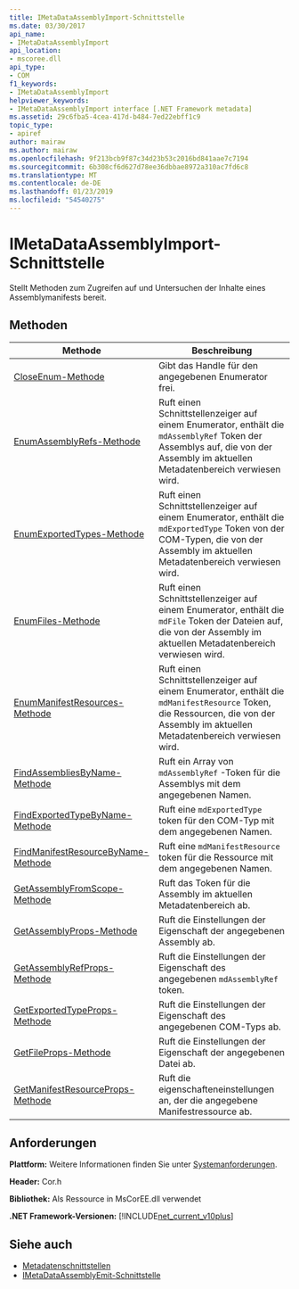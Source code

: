 ```yaml
---
title: IMetaDataAssemblyImport-Schnittstelle
ms.date: 03/30/2017
api_name:
- IMetaDataAssemblyImport
api_location:
- mscoree.dll
api_type:
- COM
f1_keywords:
- IMetaDataAssemblyImport
helpviewer_keywords:
- IMetaDataAssemblyImport interface [.NET Framework metadata]
ms.assetid: 29c6fba5-4cea-417d-b484-7ed22ebff1c9
topic_type:
- apiref
author: mairaw
ms.author: mairaw
ms.openlocfilehash: 9f213bcb9f87c34d23b53c2016bd841aae7c7194
ms.sourcegitcommit: 6b308cf6d627d78ee36dbbae8972a310ac7fd6c8
ms.translationtype: MT
ms.contentlocale: de-DE
ms.lasthandoff: 01/23/2019
ms.locfileid: "54540275"
---
```

# <a name="imetadataassemblyimport-interface"></a>IMetaDataAssemblyImport-Schnittstelle
Stellt Methoden zum Zugreifen auf und Untersuchen der Inhalte eines Assemblymanifests bereit.  
  
## <a name="methods"></a>Methoden  
  
|Methode|Beschreibung|  
|------------|-----------------|  
|[CloseEnum-Methode](../../../../docs/framework/unmanaged-api/metadata/imetadataassemblyimport-closeenum-method.md)|Gibt das Handle für den angegebenen Enumerator frei.|  
|[EnumAssemblyRefs-Methode](../../../../docs/framework/unmanaged-api/metadata/imetadataassemblyimport-enumassemblyrefs-method.md)|Ruft einen Schnittstellenzeiger auf einem Enumerator, enthält die `mdAssemblyRef` Token der Assemblys auf, die von der Assembly im aktuellen Metadatenbereich verwiesen wird.|  
|[EnumExportedTypes-Methode](../../../../docs/framework/unmanaged-api/metadata/imetadataassemblyimport-enumexportedtypes-method.md)|Ruft einen Schnittstellenzeiger auf einem Enumerator, enthält die `mdExportedType` Token von der COM-Typen, die von der Assembly im aktuellen Metadatenbereich verwiesen wird.|  
|[EnumFiles-Methode](../../../../docs/framework/unmanaged-api/metadata/imetadataassemblyimport-enumfiles-method.md)|Ruft einen Schnittstellenzeiger auf einem Enumerator, enthält die `mdFile` Token der Dateien auf, die von der Assembly im aktuellen Metadatenbereich verwiesen wird.|  
|[EnumManifestResources-Methode](../../../../docs/framework/unmanaged-api/metadata/imetadataassemblyimport-enummanifestresources-method.md)|Ruft einen Schnittstellenzeiger auf einem Enumerator, enthält die `mdManifestResource` Token, die Ressourcen, die von der Assembly im aktuellen Metadatenbereich verwiesen wird.|  
|[FindAssembliesByName-Methode](../../../../docs/framework/unmanaged-api/metadata/imetadataassemblyimport-findassembliesbyname-method.md)|Ruft ein Array von `mdAssemblyRef` -Token für die Assemblys mit dem angegebenen Namen.|  
|[FindExportedTypeByName-Methode](../../../../docs/framework/unmanaged-api/metadata/imetadataassemblyimport-findexportedtypebyname-method.md)|Ruft eine `mdExportedType` token für den COM-Typ mit dem angegebenen Namen.|  
|[FindManifestResourceByName-Methode](../../../../docs/framework/unmanaged-api/metadata/imetadataassemblyimport-findmanifestresourcebyname-method.md)|Ruft eine `mdManifestResource` token für die Ressource mit dem angegebenen Namen.|  
|[GetAssemblyFromScope-Methode](../../../../docs/framework/unmanaged-api/metadata/imetadataassemblyimport-getassemblyfromscope-method.md)|Ruft das Token für die Assembly im aktuellen Metadatenbereich ab.|  
|[GetAssemblyProps-Methode](../../../../docs/framework/unmanaged-api/metadata/imetadataassemblyimport-getassemblyprops-method.md)|Ruft die Einstellungen der Eigenschaft der angegebenen Assembly ab.|  
|[GetAssemblyRefProps-Methode](../../../../docs/framework/unmanaged-api/metadata/imetadataassemblyimport-getassemblyrefprops-method.md)|Ruft die Einstellungen der Eigenschaft des angegebenen `mdAssemblyRef` token.|  
|[GetExportedTypeProps-Methode](../../../../docs/framework/unmanaged-api/metadata/imetadataassemblyimport-getexportedtypeprops-method.md)|Ruft die Einstellungen der Eigenschaft des angegebenen COM-Typs ab.|  
|[GetFileProps-Methode](../../../../docs/framework/unmanaged-api/metadata/imetadataassemblyimport-getfileprops-method.md)|Ruft die Einstellungen der Eigenschaft der angegebenen Datei ab.|  
|[GetManifestResourceProps-Methode](../../../../docs/framework/unmanaged-api/metadata/imetadataassemblyimport-getmanifestresourceprops-method.md)|Ruft die eigenschafteneinstellungen an, der die angegebene Manifestressource ab.|  
  
## <a name="requirements"></a>Anforderungen  
 **Plattform:** Weitere Informationen finden Sie unter [Systemanforderungen](../../../../docs/framework/get-started/system-requirements.md).  
  
 **Header:** Cor.h  
  
 **Bibliothek:** Als Ressource in MsCorEE.dll verwendet  
  
 **.NET Framework-Versionen:** [!INCLUDE[net_current_v10plus](../../../../includes/net-current-v10plus-md.md)]  
  
## <a name="see-also"></a>Siehe auch
- [Metadatenschnittstellen](../../../../docs/framework/unmanaged-api/metadata/metadata-interfaces.md)
- [IMetaDataAssemblyEmit-Schnittstelle](../../../../docs/framework/unmanaged-api/metadata/imetadataassemblyemit-interface.md)
